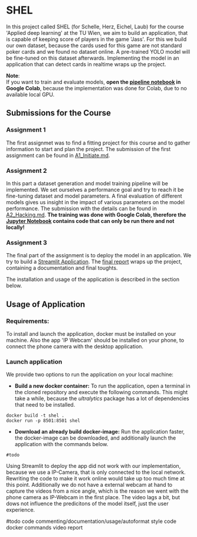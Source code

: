 # SHEL
In this project called SHEL (for Schelle, Herz, Eichel, Laub) for the course 'Applied deep learning' at the TU Wien, we aim to build an application, that is capable of keeping score of players in the game 'Jass'. For this we build our own dataset, because the cards used for this game are not standard poker cards and we found no dataset online. A pre-trained YOLO model will be fine-tuned on this dataset afterwards. Implementing the model in an application that can detect cards in realtime wraps up the project.

**Note**:\
If you want to train and evaluate models, **open the [pipeline notebook](./src/pipeline.ipynb) in Google Colab**, because the implementation was done for Colab, due to no available local GPU.

## Submissions for the Course

### Assignment 1
The first assignmet was to find a fitting project for this course and to gather information to start and plan the project. The submission of the first assignment can be found in [A1_Initiate.md](./assignments/A1_Initiate.md).


### Assignment 2
In this part a dataset generation and model training pipeline will be implemented. We set ourselves a performance goal and try to reach it be fine-tuning dataset and model parameters. A final evaluation of different models gives us insight in the impact of various parameters on the model performance. The submission with the details can be found in [A2_Hacking.md](./assignments/A2_Hacking.md). **The training was done with Google Colab, therefore the [Jupyter Notebook](src/pipeline.ipynb) contains code that can only be run there and not locally!**


### Assignment 3
The final part of the assignment is to deploy the model in an application. We try to build a [Streamlit Application](https://streamlit.io/). The [final report](./assignments/SHEL_final_report) wraps up the project, containing a documentation and final toughts.

The installation and usage of the application is described in the section below.

## Usage of Application

### Requirements:
To install and launch the application, docker must be installed on your machine. Also the app 'IP Webcam' should be installed on your phone, to connect the phone camera with the desktop application.

### Launch application

We provide two options to run the application on your local machine:

- **Build a new docker container:** To run the application, open a terminal in the cloned repository and execute the following commands. This might take a while, because the *ultralytics* package has a lot of dependencies that need to be installed.

```
docker build -t shel .
docker run -p 8501:8501 shel
```


- **Download an already build docker-image:** Run the application faster, the docker-image can be downloaded, and additionally launch the application with the commands below.

```
#todo
```

Using Streamlit to deploy the app did not work with our implementation, because we use a IP-Camera, that is only connected to the local network. Rewriting the code to make it work online would take up too much time at this point. Additionally we do not have a external webcam at hand to capture the videos from a nice angle, which is the reason we went with the phone camera as IP-Webcam in the first place. The video lags a bit, but dows not influence the predicitons of the model itself, just the user experience.



    


#todo
code commenting/documentation/usage/autoformat style code
docker commands
video
report